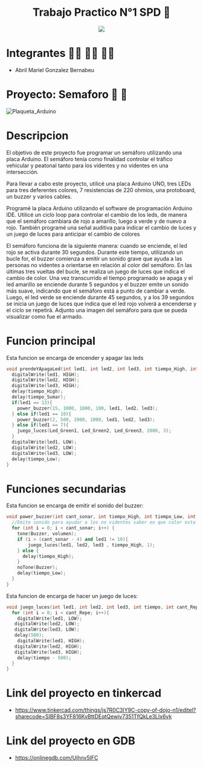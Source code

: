 <h1 align= "center">Trabajo Practico N°1 SPD 🤖</h1>

<p align="center">
   <img src= "https://user-images.githubusercontent.com/131720798/234136882-1d2f7633-e589-464f-85e3-a03955c779ee.jpg" />
</p>

# Integrantes 👩‍🎓 👨‍🎓 👨‍🎓
- Abril Mariel Gonzalez Bernabeu

# Proyecto: Semaforo 🚦 🚦 
![Plaqueta_Arduino](https://user-images.githubusercontent.com/131720798/234137513-a1cdb3da-d713-4e2f-8134-00bdde433fa4.png)

# Descripcion 
El objetivo de este proyecto fue programar un semáforo utilizando una placa Arduino. El semáforo tenía como finalidad controlar el tráfico vehicular y peatonal tanto para los videntes y no videntes en una intersección.

Para llevar a cabo este proyecto, utilicé una placa Arduino UNO, tres LEDs para tres deferentes colores, 7 resistencias de 220 ohmios, una protoboard, un buzzer y varios cables.

Programé la placa Arduino utilizando el software de programación Arduino IDE. Utilicé un ciclo loop para controlar el cambio de los leds, de manera que el semáforo cambiara de rojo a amarillo, luego a verde y de nuevo a rojo. También programé una señal auditiva para indicar el cambio de luces y un juego de luces para anticipar el cambio de colores

El semáforo funciona de la siguiente manera: cuando se enciende, el led rojo se activa durante 30 segundos. Durante este tiempo, utilizando un bucle for, el buzzer comienza a emitir un sonido grave que ayuda a las personas no videntes a orientarse en relación al color del semáforo. En las últimas tres vueltas del bucle, se realiza un juego de luces que indica el cambio de color. Una vez transcurrido el tiempo programado se apaga y el led amarillo se enciende durante 5 segundos y el buzzer emite un sonido más suave, indicando que el semáforo está a punto de cambiar a verde. Luego, el led verde se enciende durante 45 segundos, y a los 39 segundos se inicia un juego de luces que indica que el led rojo volverá a encenderse y el ciclo se repetirá.
Adjunto una imagen del semáforo para que se pueda visualizar como fue el armado.

# Funcion principal
Esta funcion se encarga de encender y apagar las leds
```c++
void prendeYApagaLed(int led1, int led2, int led3, int tiempo_High, int tiempo_Low, int tiempo_Sumar){
  digitalWrite(led1, HIGH);
  digitalWrite(led2, HIGH);
  digitalWrite(led3, HIGH);
  delay(tiempo_High);
  delay(tiempo_Sumar);
  if(led1 == 13){
  	power_buzzer(15, 1000, 1000, 100, led1, led2, led3);
  } else if(led1 == 10){
    power_buzzer(2, 500, 2000, 1000, led1, led2, led3);
  } else if(led1 == 7){
    juego_luces(Led_Green1, Led_Green2, Led_Green3, 2000, 3); 
  }
  digitalWrite(led1, LOW);
  digitalWrite(led2, LOW);
  digitalWrite(led3, LOW);
  delay(tiempo_Low); 
}
```
# Funciones secundarias
Esta funcion se encarga de emitir el sonido del buzzer:
```c++
void power_buzzer(int cant_sonar, int tiempo_High, int tiempo_Low, int volumen, int led1, int led2, int led3){
  //Emite sonido para ayudar a los no videntes saber en que color esta el semaforo
  for (int i = 0; i < cant_sonar; i++) {
  	tone(Buzzer, volumen);
    if (i > (cant_sonar - 4) and led1 != 10){
    	juego_luces(led1, led2, led3 , tiempo_High, 1);
    } else {
      delay(tiempo_High);
    }
  	noTone(Buzzer);
    delay(tiempo_Low);
  }
}
```
Esta funcion de encarga de hacer un juego de luces:
```c++
void juego_luces(int led1, int led2, int led3, int tiempo, int cant_Repe){
  for (int i = 0; i < cant_Repe; i++){
  	digitalWrite(led1, LOW);
   digitalWrite(led2, LOW);
   digitalWrite(led3, LOW);
   delay(500);
  	digitalWrite(led1, HIGH);
   digitalWrite(led2, HIGH);
   digitalWrite(led3, HIGH);
  	delay(tiempo - 500);   
  }
}
```
# Link del proyecto en tinkercad

- https://www.tinkercad.com/things/js7R0C3lY9C-copy-of-dojo-n1/editel?sharecode=SIBF8s3YF816KvBttDEqtQewiv7351TfQkLe3LIx6vk

# Link del proyecto en GDB

- https://onlinegdb.com/Ujhnv5lFC
